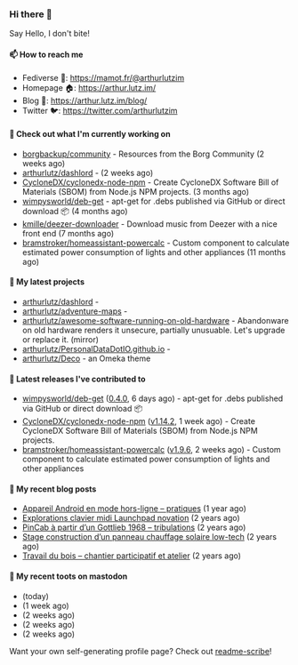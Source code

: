 ### Hi there 👋

Say Hello, I don't bite!

#### 📫 How to reach me

- Fediverse 🐘: https://mamot.fr/@arthurlutzim
- Homepage 🏠: https://arthur.lutz.im/
- Blog 📰: https://arthur.lutz.im/blog/
- Twitter 🐦: https://twitter.com/arthurlutzim

#### 👷 Check out what I'm currently working on

- [borgbackup/community](https://github.com/borgbackup/community) - Resources from the Borg Community (2 weeks ago)
- [arthurlutz/dashlord](https://github.com/arthurlutz/dashlord) -  (2 weeks ago)
- [CycloneDX/cyclonedx-node-npm](https://github.com/CycloneDX/cyclonedx-node-npm) - Create CycloneDX Software Bill of Materials (SBOM) from Node.js NPM projects.  (3 months ago)
- [wimpysworld/deb-get](https://github.com/wimpysworld/deb-get) - apt-get for .debs published via GitHub or direct download 📦 (4 months ago)
- [kmille/deezer-downloader](https://github.com/kmille/deezer-downloader) - Download music from Deezer with a nice front end (7 months ago)
- [bramstroker/homeassistant-powercalc](https://github.com/bramstroker/homeassistant-powercalc) - Custom component to calculate estimated power consumption of lights and other appliances (11 months ago)

#### 🌱 My latest projects

- [arthurlutz/dashlord](https://github.com/arthurlutz/dashlord) - 
- [arthurlutz/adventure-maps](https://github.com/arthurlutz/adventure-maps) - 
- [arthurlutz/awesome-software-running-on-old-hardware](https://github.com/arthurlutz/awesome-software-running-on-old-hardware) - Abandonware on old hardware renders it unsecure, partially unusuable. Let&#39;s upgrade or replace it. (mirror)
- [arthurlutz/PersonalDataDotIO.github.io](https://github.com/arthurlutz/PersonalDataDotIO.github.io) - 
- [arthurlutz/Deco](https://github.com/arthurlutz/Deco) - an Omeka theme

#### 🔭 Latest releases I've contributed to

- [wimpysworld/deb-get](https://github.com/wimpysworld/deb-get) ([0.4.0](https://github.com/wimpysworld/deb-get/releases/tag/0.4.0), 6 days ago) - apt-get for .debs published via GitHub or direct download 📦
- [CycloneDX/cyclonedx-node-npm](https://github.com/CycloneDX/cyclonedx-node-npm) ([v1.14.2](https://github.com/CycloneDX/cyclonedx-node-npm/releases/tag/v1.14.2), 1 week ago) - Create CycloneDX Software Bill of Materials (SBOM) from Node.js NPM projects. 
- [bramstroker/homeassistant-powercalc](https://github.com/bramstroker/homeassistant-powercalc) ([v1.9.6](https://github.com/bramstroker/homeassistant-powercalc/releases/tag/v1.9.6), 2 weeks ago) - Custom component to calculate estimated power consumption of lights and other appliances

#### 📜 My recent blog posts

- [Appareil Android en mode hors-ligne – pratiques](https://arthur.lutz.im/blog/2022/10/17/appareil-android-en-mode-hors-ligne-pratiques/) (1 year ago)
- [Explorations clavier midi Launchpad novation](https://arthur.lutz.im/blog/2022/02/28/explorations-clavier-midi-launchpad-novation/) (2 years ago)
- [PinCab à partir d’un Gottlieb 1968 – tribulations](https://arthur.lutz.im/blog/2022/02/27/pincab-a-partir-dun-gottlieb-1968-tribulations/) (2 years ago)
- [Stage construction d’un panneau chauffage solaire low-tech](https://arthur.lutz.im/blog/2022/02/27/stage-construction-dun-panneau-chauffage-solaire-low-tech/) (2 years ago)
- [Travail du bois – chantier participatif et atelier](https://arthur.lutz.im/blog/2022/02/24/travail-du-bois-chantier-participatif-et-atelier/) (2 years ago)

#### 🐘 My recent toots on mastodon

- [](https://mamot.fr/@arthurlutzim/111416584053244086) (today)
- [](https://mamot.fr/@arthurlutzim/111364485607544085) (1 week ago)
- [](https://mamot.fr/@arthurlutzim/111324664659894286) (2 weeks ago)
- [](https://mamot.fr/@arthurlutzim/111324176345094369) (2 weeks ago)
- [](https://mamot.fr/@arthurlutzim/111324157905276382) (2 weeks ago)

Want your own self-generating profile page? Check out [readme-scribe](https://github.com/muesli/readme-scribe)!
